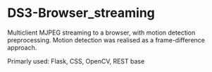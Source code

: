 # DS3-Browser_streaming
Multiclient MJPEG streaming to a browser, with motion detection preprocessing.
Motion detection was realised as a frame-difference approach.

Primarly used:
  Flask,
  CSS,
  OpenCV,
  REST base
